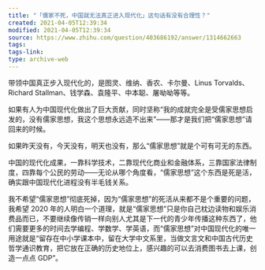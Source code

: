 ```yaml
---
title: "「儒家不死，中国就无法真正进入现代化」这句话有没有合理性？"
created: 2021-04-05T12:39:34
modified: 2021-04-05T12:39:34
source: https://www.zhihu.com/question/403686192/answer/1314662663
tags:
tags-link:
type: archive-web
---
```

带领中国真正步入现代化的，是图灵、维纳、香农、卡尔曼、Linus Torvalds、Richard Stallman、钱学森、袁隆平、中本聪、屠呦呦等等。

如果有人为中国现代化做出了巨大贡献，同时坚称“我的成就完全是受儒家思想启发的，没有儒家思想，我这个思想永远造不出来”——那才是我们把“儒家思想”请回来的时候。

如果昨天没有，今天没有，明天也没有，那么“儒家思想”就是个可有可无的东西。

中国的现代化成果，一靠科学技术，二靠现代化商业和金融体系，三靠国家法律制度，四靠每个公民的劳动——无论从哪个角度看，“儒家思想”这个东西是死是活，确实跟中国现代化进程没有半毛钱关系。

我不希望“儒家思想”彻底死掉，因为“儒家思想”的死活从来都不是个重要的问题，我希望 2020 年的人明白一个道理，就是“儒家思想”只是你自己枕边读物和娱乐消费品而已，不要继续像传销一样向别人尤其是下一代的青少年传播这种东西了，他们需要更多的时间去学编程、学数学、学英语，而“儒家思想”对中国现代化的唯一用途就是“留存在中小学课本中，留在大学中文系里，当做文言文和中国古代历史哲学通识教育，把它放在正确的历史地位上，感兴趣的可以去消费图书去上课，创造一点点 GDP”。